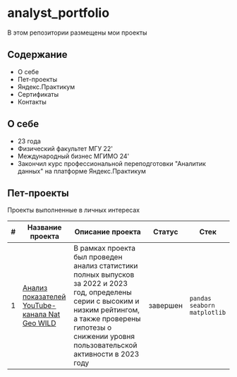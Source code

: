 # analyst_portfolio
В этом репозитории размещены мои проекты
## Содержание
+ О себе
+ Пет-проекты
+ Яндекс.Практикум
+ Сертификаты
+ Контакты

## О себе
+ 23 года
+ Физический факультет МГУ 22'
+ Международный бизнес МГИМО 24'
+ Закончил курс профессиональной переподготовки "Аналитик данных" на платформе Яндекс.Практикум
## Пет-проекты
Проекты выполненные в личных интересах

|#|Название проекта|Описание проекта|Статус|Стек|
|-|----------|----------|----------|----------|
| 1 | [Анализ показателей YouTube-канала Nat Geo WILD](Nat_Geo_WILD_project.ipynb) | В рамках проекта был проведен анализ статистики полных выпусков за 2022 и 2023 год, определены серии с высоким и низким рейтингом, а также проверены гипотезы о снижении уровня пользовательской активности в 2023 году| завершен | `pandas` `seaborn` `matplotlib` |
